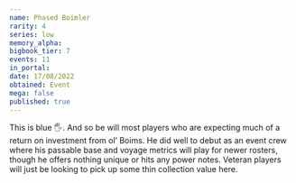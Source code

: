 ```yaml
---
name: Phased Boimler
rarity: 4
series: low
memory_alpha:
bigbook_tier: 7
events: 11
in_portal:
date: 17/08/2022
obtained: Event
mega: false
published: true
---
```


This is blue 🖐. And so be will most players who are expecting much of a return on investment from ol’ Boims. He did well to debut as an event crew where his passable base and voyage metrics will play for newer rosters, though he offers nothing unique or hits any power notes. Veteran players will just be looking to pick up some thin collection value here.
